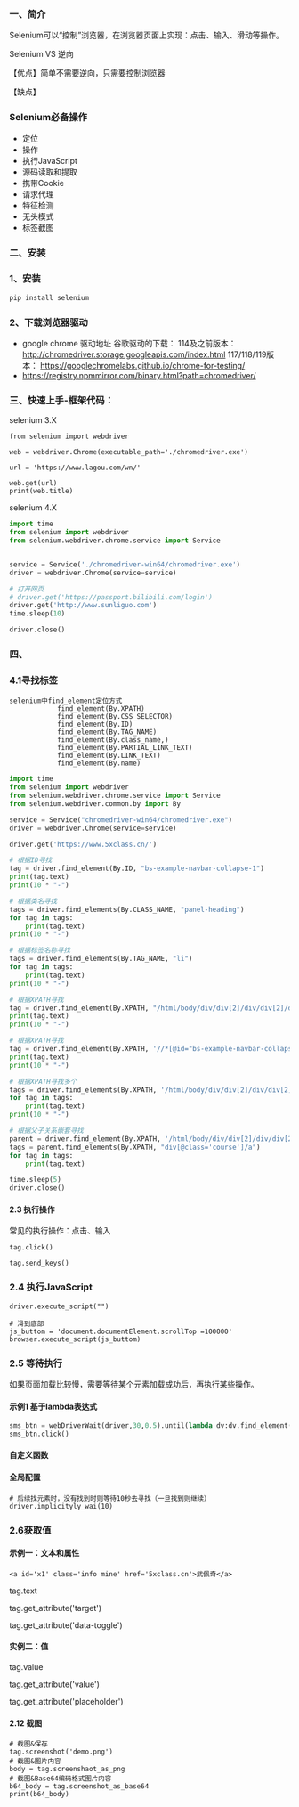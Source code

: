 ### 一、简介

Selenium可以“控制”浏览器，在浏览器页面上实现：点击、输入、滑动等操作。

Selenium VS 逆向

【优点】简单不需要逆向，只需要控制浏览器

【缺点】

### Selenium必备操作

- 定位
- 操作
- 执行JavaScript
- 源码读取和提取
- 携带Cookie
- 请求代理
- 特征检测
- 无头模式
- 标签截图

### 二、安装

### 1、安装

```python
pip install selenium
```

### 2、下载浏览器驱动
- google chrome 驱动地址
谷歌驱动的下载：
114及之前版本： http://chromedriver.storage.googleapis.com/index.html
117/118/119版本： https://googlechromelabs.github.io/chrome-for-testing/
- https://registry.npmmirror.com/binary.html?path=chromedriver/

### 三、快速上手-框架代码：

selenium 3.X

```
from selenium import webdriver

web = webdriver.Chrome(executable_path='./chromedriver.exe')

url = 'https://www.lagou.com/wn/'

web.get(url)
print(web.title)
```



selenium 4.X

```python
import time
from selenium import webdriver
from selenium.webdriver.chrome.service import Service


service = Service('./chromedriver-win64/chromedriver.exe')
driver = webdriver.Chrome(service=service)

# 打开网页
# driver.get('https://passport.bilibili.com/login')
driver.get('http://www.sunliguo.com')
time.sleep(10)

driver.close()
```

### 四、

### 4.1寻找标签

```
selenium中find_element定位方式
            find_element(By.XPATH)
            find_element(By.CSS_SELECTOR)
            find_element(By.ID)
            find_element(By.TAG_NAME)
            find_element(By.class_name,)
            find_element(By.PARTIAL_LINK_TEXT)
            find_element(By.LINK_TEXT)
            find_element(By.name)
```



```python
import time
from selenium import webdriver
from selenium.webdriver.chrome.service import Service
from selenium.webdriver.common.by import By

service = Service("chromedriver-win64/chromedriver.exe")
driver = webdriver.Chrome(service=service)

driver.get('https://www.5xclass.cn/')

# 根据ID寻找
tag = driver.find_element(By.ID, "bs-example-navbar-collapse-1")
print(tag.text)
print(10 * "-")

# 根据类名寻找
tags = driver.find_elements(By.CLASS_NAME, "panel-heading")
for tag in tags:
    print(tag.text)
print(10 * "-")

# 根据标签名称寻找
tags = driver.find_elements(By.TAG_NAME, "li")
for tag in tags:
    print(tag.text)
print(10 * "-")

# 根据XPATH寻找
tag = driver.find_element(By.XPATH, "/html/body/div/div[2]/div/div[2]/div/div[2]/div[1]")
print(tag.text)
print(10 * "-")

# 根据XPATH寻找
tag = driver.find_element(By.XPATH, '//*[@id="bs-example-navbar-collapse-1"]/ul[1]/li[1]/a')
print(tag.text)
print(10 * "-")

# 根据XPATH寻找多个
tags = driver.find_elements(By.XPATH, '/html/body/div/div[2]/div/div[2]/div/div[2]/div[2]/div/div/div/div/div[2]/a')
for tag in tags:
    print(tag.text)
print(10 * "-")

# 根据父子关系嵌套寻找
parent = driver.find_element(By.XPATH, '/html/body/div/div[2]/div/div[2]/div/div[2]/div[2]/div/div/div/div')
tags = parent.find_elements(By.XPATH, "div[@class='course']/a")
for tag in tags:
    print(tag.text)

time.sleep(5)
driver.close()

```

#### 2.3 执行操作

常见的执行操作：点击、输入

```
tag.click()

tag.send_keys()
```



### 2.4 执行JavaScript

```
driver.execute_script("")
```

```
# 滑到底部
js_buttom = 'document.documentElement.scrollTop =100000'
browser.execute_script(js_buttom)
```



### 2.5 等待执行

如果页面加载比较慢，需要等待某个元素加载成功后，再执行某些操作。

#### 示例1 基于lambda表达式

```python
sms_btn = webDriverWait(driver,30,0.5).until(lambda dv:dv.find_element(BY.XPATH,''))
sms_btn.click()
```

#### 自定义函数

#### 全局配置

```
# 后续找元素时，没有找到时则等待10秒去寻找（一旦找到则继续）
driver.implicityly_wai(10)
```



### 2.6获取值

#### 示例一：文本和属性

```
<a id='x1' class='info mine' href='5xclass.cn'>武佩奇</a>
```

tag.text

tag.get_attribute('target')

tag.get_attribute('data-toggle')

#### 实例二：值

tag.value

tag.get_attribute('value')

tag.get_attribute('placeholder')

#### 2.12 截图

```
# 截图&保存
tag.screenshot('demo.png')
# 截图&图片内容
body = tag.screenshaot_as_png
# 截图&Base64编码格式图片内容
b64_body = tag.screenshot_as_base64
print(b64_body)
```

